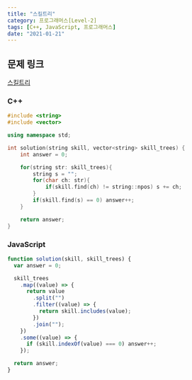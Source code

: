 ```yaml
---
title: "스킬트리"
category: 프로그래머스[Level-2]
tags: [C++, JavaScript, 프로그래머스]
date: "2021-01-21"
---
```


## 문제 링크

[스킬트리](https://programmers.co.kr/learn/courses/30/lessons/49993)

### C++

```cpp
#include <string>
#include <vector>

using namespace std;

int solution(string skill, vector<string> skill_trees) {
    int answer = 0;

    for(string str: skill_trees){
        string s = "";
        for(char ch: str){
            if(skill.find(ch) != string::npos) s += ch;
        }
        if(skill.find(s) == 0) answer++;
    }

    return answer;
}
```

### JavaScript

```js
function solution(skill, skill_trees) {
  var answer = 0;

  skill_trees
    .map((value) => {
      return value
        .split("")
        .filter((value) => {
          return skill.includes(value);
        })
        .join("");
    })
    .some((value) => {
      if (skill.indexOf(value) === 0) answer++;
    });

  return answer;
}
```
